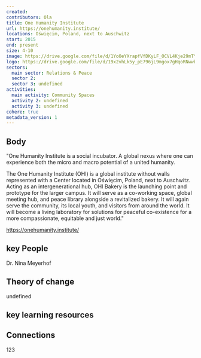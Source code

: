 ```yaml
---
created:
contributors: Ola
title: One Humanity Institute
url: https://onehumanity.institute/
locations: Oświęcim, Poland, next to Auschwitz
start: 2015
end: present
size: 4-10
image: https://drive.google.com/file/d/1YoOeYXrapfVfDKyLF_OCVL4Kje29mTYc/view?usp=drive_link
logo: https://drive.google.com/file/d/19x2vhLk5y_pE796jL9mgox7gHqoRNwwb/view?usp=drive_link
sectors:
  main sector: Relations & Peace
  sector 2: 
  sector 3: undefined
activities: 
  main activity: Community Spaces
  activity 2: undefined
  activity 3: undefined
cohere: true
metadata_version: 1
---
```



## Body

"One Humanity Institute is a social incubator. A global nexus where one can experience both the micro and macro potential of a united humanity.

The One Humanity Institute (OHI) is a global institute without walls represented with a Center located in Oświęcim, Poland, next to Auschwitz. Acting as an intergenerational hub, OHI Bakery is the launching point and prototype for the larger campus. It will serve as a co-working space, global meeting hub, and peace library alongside a revitalized bakery. It will again serve the community, its local youth, and visitors from around the world. It will become  a living laboratory for solutions for peaceful co-existence for a more compassionate, equitable and just world."

https://onehumanity.institute/ 

## key People

Dr. Nina Meyerhof

## Theory of change

undefined

## key learning resources



## Connections

123

